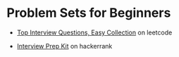 # Problem Sets for Beginners

* [Top Interview Questions, Easy Collection](https://leetcode.com/explore/interview/card/top-interview-questions-easy/) on leetcode

* [Interview Prep Kit](https://www.hackerrank.com/interview/interview-preparation-kit) on hackerrank